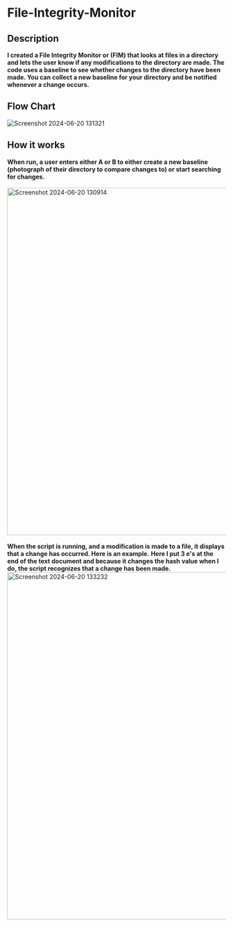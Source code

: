 <h1>File-Integrity-Monitor</h1>
<h2>Description</h2>
<b>I created a File Integrity Monitor or (FIM) that looks at files in a directory and lets the user know if any modifications to the directory are made.
The code uses a baseline to see whether changes to the directory have been made.
You can collect a new baseline for your directory and be notified whenever a change occurs.
</b>
<br />

<h2>Flow Chart</h2>

<b> </b>
![Screenshot 2024-06-20 131321](https://github.com/James1950/File-Integrity-Monitor/assets/112421154/1f0b87ea-1436-4e32-be1d-7832d9537eb5) 


<h2>How it works</h2>
<b>When run, a user enters either A or B to either create a new baseline (photograph of their directory to compare changes to) or start searching for changes.</b>
<br />
<br />
<img width="800" alt="Screenshot 2024-06-20 130914" src="https://github.com/James1950/File-Integrity-Monitor/assets/112421154/0c58c706-8f91-4ce1-96d4-fa564059f314">
<br />
<br />
<b>When the script is running, and a modification is made to a file, it displays that a change has occurred. Here is an example.</b>
<b>Here I put 3 e's at the end of the text document and because it changes the hash value when I do, the script recognizes that a change has been made.</b>
<img width="800" alt="Screenshot 2024-06-20 133232" src="https://github.com/James1950/File-Integrity-Monitor/assets/112421154/fd8a596f-1ca5-4aef-8b36-e6d5016b0a05">

